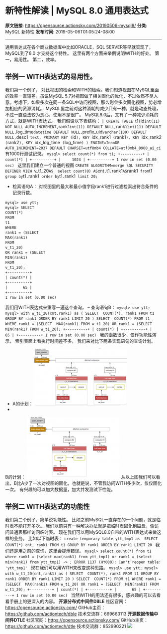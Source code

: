 # 新特性解读 | MySQL 8.0 通用表达式

**原文链接**: https://opensource.actionsky.com/20190506-mysql8/
**分类**: MySQL 新特性
**发布时间**: 2019-05-06T01:05:24-08:00

---

通用表达式在各个商业数据库中比如ORACLE，SQL SERVER等早就实现了，MySQL到了8.0 才支持这个特性。 这里有两个方面来举例说明WITH的好处。
第一，易用性。
第二，效率。
## 举例一 WITH表达式的易用性。
我们第一个例子， 对比视图的检索和WITH的检索。我们知道视图在MySQL里面的效率一直较差，虽说MySQL 5.7对视图做了相关固化的优化，不过依然不尽人意。考虑下，如果多次在同一条SQL中访问视图，那么则会多次固化视图，势必增加相应的资源消耗。
MySQL里之前对这种消耗的减少只有一种，就是动态处理，不过一直语法较为恶心，使用不是很广。
MySQL8.0后，又有了一种减少消耗的方式，就是WITH表达式。 我们假设以下表结构：
`| CREATE TABLE `t1` (
`id` int(11) NOT NULL AUTO_INCREMENT,
`rank1` int(11) DEFAULT NULL,
`rank2` int(11) DEFAULT NULL,
`log_time` datetime DEFAULT NULL,
`prefix_uid` varchar(100) DEFAULT NULL,
`desc1` text,
PRIMARY KEY (`id`),
KEY `idx_rank1` (`rank1`),
KEY `idx_rank2` (`rank2`),
KEY `idx_log_time` (`log_time`)
) ENGINE=InnoDB AUTO_INCREMENT=2037 DEFAULT CHARSET=utf8mb4 COLLATE=utf8mb4_0900_ai_ci
`
有1000行测试记录。
`mysql> select count(*) from t1;
+----------+
| count(*) |
+----------+
|     1024 |
+----------+
1 row in set (0.00 sec)
`
这里我们建立一个普通的视图
`CREATE ALGORITHM=merge SQL SECURITY DEFINER VIEW `v_t1_20` AS 
select count(0) AS `cnt`,`t1`.`rank1` AS `rank1` 
from `t1` 
group by `t1`.`rank1` 
order by `t1`.`rank1` 
limit 20;
`
- 检索语句A：
对视图里的最大和最小值字段rank1进行过滤检索出符合条件的记录行数。
```
mysql> use ytt;
mysql> SELECT 
COUNT(*)
FROM
t1
WHERE
rank1 = (SELECT 
MAX(rank1)
FROM
v_t1_20)
OR rank1 = (SELECT 
MIN(rank1)
FROM
v_t1_20);
+----------+
| count(*) |
+----------+
|       65 |
+----------+
1 row in set (0.00 sec)
```
我们用WITH表达式来重写一遍这个查询，
&#8211; 查询语句B：
`mysql> use ytt;
mysql> with w_t1_20(cnt,rank1) as (
SELECT 
COUNT(*), rank1
FROM
t1
GROUP BY rank1
ORDER BY rank1
LIMIT 20
) SELECT 
COUNT(*)
FROM
t1
WHERE
rank1 = (SELECT 
MAX(rank1)
FROM
w_t1_20)
OR rank1 = (SELECT 
MIN(rank1)
FROM
w_t1_20);
+----------+
| count(*) |
+----------+
|       65 |
+----------+
1 row in set (0.00 sec)
`
我的函数很少，仅作功能性演示， 索引表面上看执行时间差不多， 我们来对比下两条实现语句的查询计划。
- A的计划：
![](.img/b3d61f9f.png)
- 
B的计划：
![](.img/a547e15a.png)
从以上图我们可以看出，B比A少了一次对视图的固化，也就是说，不管我访问WITH多少次，仅仅固化一次。 有兴趣的可以加大数据量，加大并发测试下性能。
## 举例二 WITH表达式的功能性
我们第二个例子，简单说功能性。
比如之前MySQL一直存在的一个问题，就是临时表不能打开多次。
我们以前只有一种解决办法就是把临时表固化到磁盘，像访问普通表那样访问临时表。
现在我们可以用MySQL8.0自带的WITH表达式来做这样的业务。
比如以下临时表：
`create temporary table ytt_tmp1 as 
SELECT 
COUNT(*) cnt, rank1
FROM
t1
GROUP BY rank1
ORDER BY rank1
LIMIT 20
`
我们还是用之前的查询，这里会提示错误。
`mysql> select count(*) from t1  where rank1 = (select max(rank1) from ytt_tmp1) or rank1 = (select min(rank1) from ytt_tmp1)
-> ;
ERROR 1137 (HY000): Can't reopen table: 'ytt_tmp1'
`
现在我们可以用WITH来改变这种思路。
`mysql> use ytt;
mysql> with w_t1_20(cnt,rank1) as (
SELECT 
COUNT(*), rank1
FROM
t1
GROUP BY rank1
ORDER BY rank1
LIMIT 20
) SELECT 
COUNT(*)
FROM
t1
WHERE
rank1 = (SELECT 
MAX(rank1)
FROM
w_t1_20)
OR rank1 = (SELECT 
MIN(rank1)
FROM
w_t1_20);
+----------+
| count(*) |
+----------+
|       65 |
+----------+
1 row in set (0.00 sec)
`
当然WITH的用法还有很多，感兴趣的可以去看看手册上的更深入的内容。
**开源分布式中间件DBLE**
社区官网：https://opensource.actionsky.com/
GitHub主页：https://github.com/actiontech/dble
技术交流群：669663113
**开源数据传输中间件DTLE**
社区官网：https://opensource.actionsky.com/
GitHub主页：https://github.com/actiontech/dtle
技术交流群：852990221
![](https://opensource.actionsky.com/wp-content/uploads/2019/05/默认标题_宣传单_2019.05.06-1-223x300.jpg)